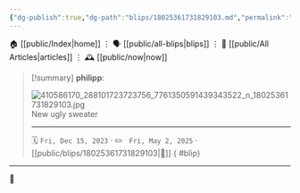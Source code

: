 ```yaml
---
{"dg-publish":true,"dg-path":"blips/18025361731829103.md","permalink":"/blips/18025361731829103/","title":"philipp on instagram @ 2023-12-15"}
---
```



<div class="transclusion internal-embed is-loaded"><div class="markdown-embed">




🏠 [[public/Index\|home]]  ⋮ 🗣️ [[public/all-blips\|blips]] ⋮  📝 [[public/All Articles\|articles]]  ⋮ 🕰️ [[public/now\|now]]


</div></div>


> [!summary] **philipp**:
>
> ![410586170_288101723723756_7761350591439343522_n_18025361731829103.jpg](/img/user/attachments/410586170_288101723723756_7761350591439343522_n_18025361731829103.jpg)
> New ugly sweater
> - - -
>
> 🗓️ <code>Fri, Dec 15, 2023</code>  · ✏️ <code> Fri, May 2, 2025</code>  · [[public/blips/18025361731829103\|🔗]]
{ #blip}


- - -

 👾
